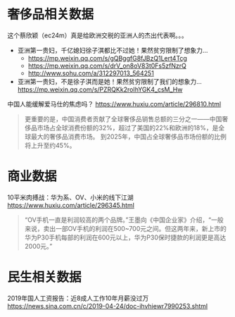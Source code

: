 
# 奢侈品相关数据

这个蔡欣颖（ec24m）真是给欧洲交税的亚洲人的杰出代表啊。。。
- 亚洲第一贵妇，千亿媳妇徐子淇都比不过她！果然贫穷限制了想象力… 
  * https://mp.weixin.qq.com/s/gQBggfG8fJBzQ1Lert4Tcg
  * https://mp.weixin.qq.com/s/drV_on8oV83t0Fs5zfNzrQ
  * http://www.sohu.com/a/312297013_564251
- 亚洲第一贵妇，不是徐子淇而是她！果然贫穷限制了我们的想象力… https://mp.weixin.qq.com/s/PZRQKk2roIhYGK4_csM_Hw

中国人能缓解爱马仕的焦虑吗？ https://www.huxiu.com/article/296810.html
> 更重要的是，中国消费者贡献了全球奢侈品销售总额的三分之一——中国奢侈品市场占全球消费份额的32%，超过了美国的22%和欧洲的18%，是全球最大的奢侈品消费市场。 到2025年，中国占全球奢侈品市场份额的比例将上升至约45%。

# 商业数据

10平米肉搏战：华为系、OV、小米的线下江湖 https://www.huxiu.com/article/296345.html
> “OV手机一直是利润较高的两个品牌。”王墨向《中国企业家》介绍，“一般来说，卖出一部OV手机的利润在500~700元之间。但这两年来，新上市的华为P30手机每部的利润在600元以上，华为P30保时捷款的利润更是高达2000元。”

# 民生相关数据

2019年国人工资报告：近8成人工作10年月薪没过万 https://news.sina.com.cn/c/2019-04-24/doc-ihvhiewr7990253.shtml
